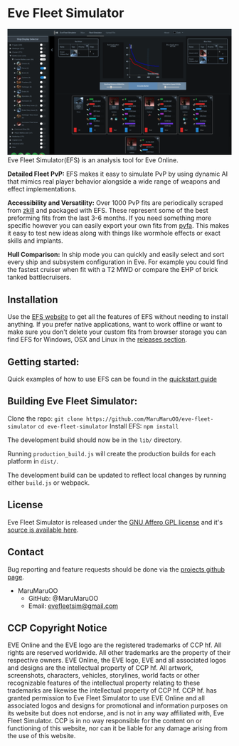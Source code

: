 # Eve Fleet Simulator
[![EFS](resources/BasicExample.gif)](https://github.com/MaruMaruOO/eve-fleet-simulator/blob/master/resources/BasicExample.gif)
Eve Fleet Simulator(EFS) is an analysis tool for Eve Online.

**Detailed Fleet PvP:** EFS makes it easy to simulate PvP by using dynamic AI that mimics real player behavior alongside a wide range of weapons and effect implementations.

**Accessibility and Versatility:** Over 1000 PvP fits are periodically scraped from [zkill](https://zkillboard.com) and packaged with EFS. These represent some of the best preforming fits from the last 3-6 months. If you need something more specific however you can easily export your own fits from [pyfa](https://github.com/pyfa-org/Pyfa). This makes it easy to test new ideas along with things like wormhole effects or exact skills and implants.

**Hull Comparison:** In ship mode you can quickly and easily select and sort every ship and subsystem configuration in Eve. For example you could find the fastest cruiser when fit with a T2 MWD or compare the EHP of brick tanked battlecruisers.

## Installation

Use the [EFS website](https://evefleetsimulator.com) to get all the features of EFS without needing to install anything.
If you prefer native applications, want to work offline or want to make sure you don't delete your custom fits from browser storage you can find EFS for Windows, OSX and Linux in the [releases section](https://github.com/MaruMaruOO/eve-fleet-simulator/releases).

## Getting started:
Quick examples of how to use EFS can be found in the [quickstart guide](https://github.com/MaruMaruOO/eve-fleet-simulator/blob/master/resources/QUICKSTART.md)

## Building Eve Fleet Simulator:

Clone the repo: `git clone https://github.com/MaruMaruOO/eve-fleet-simulator`
`cd eve-fleet-simulator`
Install EFS: `npm install`

The development build should now be in the `lib/` directory.

Running `production_build.js` will create the production builds for each platform in `dist/`.

The development build can be updated to reflect local changes by running either `build.js` or webpack.

## License
Eve Fleet Simulator is released under the [GNU Affero GPL license](https://github.com/MaruMaruOO/eve-fleet-simulator/blob/master/LICENSE) and it's [source is available here](https://github.com/MaruMaruOO/eve-fleet-simulator).

## Contact
Bug reporting and feature requests should be done via the [projects github page](https://github.com/MaruMaruOO/eve-fleet-simulator).
* MaruMaruOO
    * GitHub: @MaruMaruOO
    * Email: evefleetsim@gmail.com

## CCP Copyright Notice
EVE Online and the EVE logo are the registered trademarks of CCP hf.
All rights are reserved worldwide. All other trademarks are the property of their
respective owners. EVE Online, the EVE logo, EVE and all associated logos and
designs are the intellectual property of CCP hf. All artwork, screenshots,
characters, vehicles, storylines, world facts or other recognizable features
of the intellectual property relating to these trademarks are likewise the
intellectual property of CCP hf. CCP hf. has granted permission to Eve Fleet Simulator
to use EVE Online and all associated logos and designs for promotional and
information purposes on its website but does not endorse, and is not in any
way affiliated with, Eve Fleet Simulator.
CCP is in no way responsible for the content on or functioning of this
website, nor can it be liable for any damage arising from the use of this website.

